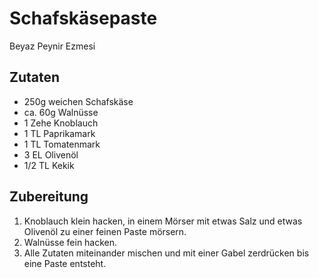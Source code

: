 # Schafskäsepaste

Beyaz Peynir Ezmesi

## Zutaten

- 250g weichen Schafskäse
- ca. 60g Walnüsse
- 1 Zehe Knoblauch
- 1 TL Paprikamark
- 1 TL Tomatenmark
- 3 EL Olivenöl
- 1/2 TL Kekik

## Zubereitung

1. Knoblauch klein hacken, in einem Mörser mit etwas Salz und etwas Olivenöl zu einer feinen Paste mörsern.
1. Walnüsse fein hacken.
1. Alle Zutaten miteinander mischen und mit einer Gabel zerdrücken bis eine Paste entsteht.
